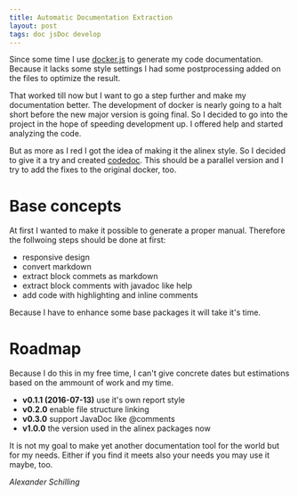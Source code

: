 ```yaml
---
title: Automatic Documentation Extraction
layout: post
tags: doc jsDoc develop
---
```


Since some time I use [docker.js](https://github.com/jbt/docker) to generate my
code documentation. Because it lacks some style settings I had some postprocessing
added on the files to optimize the result.

That worked till now but I want to go a step further and make my documentation better.
The development of docker is nearly going to a halt short before the new major
version is going final. So I decided to go into the project in the hope of speeding
development up. I offered help and started analyzing the code.

But as more as I red I got the idea of making it the alinex style. So I decided
to give it a try and created [codedoc](http://alinex.github.io/node-codedoc). This
should be a parallel version and I try to add the fixes to the original docker, too.


Base concepts
==================================================================
At first I wanted to make it possible to generate a proper manual. Therefore
the follwoing steps should be done at first:

- responsive design
- convert markdown
- extract block commets as markdown
- extract block comments with javadoc like help
- add code with highlighting and inline comments

Because I have to enhance some base packages it will take it's time.


Roadmap
==================================================================

Because I do this in my free time, I can't give concrete dates but estimations based
on the ammount of work and my time.

- __v0.1.1 (2016-07-13)__
  use it's own report style
- __v0.2.0__
  enable file structure linking
- __v0.3.0__
  support JavaDoc like @comments
- __v1.0.0__
  the version used in the alinex packages now


It is not my goal to make yet another documentation tool for the world but for my needs.
Either if you find it meets also your needs you may use it maybe, too.

_Alexander Schilling_
